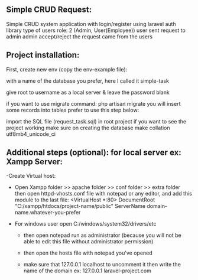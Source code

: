 Simple CRUD Request:
--------------------
Simple CRUD system application with login/register using laravel auth library
type of users role: 2 (Admin, User(Employee))
user sent request to admin
admin accept/reject the request came from the users

Project installation:
---------------------

First, create new env (copy the env-example file):

with a name of the database you prefer, here I called it simple-task

give root to username as a local server & leave the password blank

if you want to use migrate command: php artisan migrate you will insert some records into tables prefer to use this step below:

import the SQL file (request_task.sql) in root project if you want to see the project working
make sure on creating the database make collation utf8mb4_unicode_ci


Additional steps (optional): for local server ex: Xampp Server:
----------------------------------------------------------------

-Create Virtual host:

- Open Xampp folder >> apache folder >> conf folder >> extra folder  then open httpd-vhosts.conf file with notepad or any editor, and add this module to the last file:
   <VirtualHost *:80>
       DocumentRoot "C:/xampp/htdocs/project-name/public"
       ServerName domain-name.whatever-you-prefer
   </VirtualHost>

- For windows user open C:/windows/system32/drivers/etc

   - then open notepad run as administrator (because you will not be able to edit this file without administrator permission)

   - then open the hosts file with notepad you've opened

   - make sure that 127.0.0.1  localhost to uncomment it then write the name of the domain
     ex: 127.0.0.1   laravel-project.com
